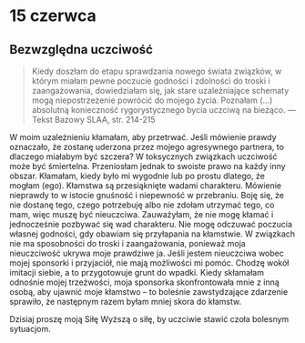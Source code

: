 
# 15 czerwca

## Bezwzględna uczciwość

> Kiedy doszłam do etapu sprawdzania nowego świata związków, w którym miałam pewne poczucie godności i zdolności do troski i zaangażowania, dowiedziałam się, jak stare uzależniające schematy mogą niepostrzeżenie powrócić do mojego życia. Poznałam (...) absolutną konieczność rygorystycznego bycia uczciwą na bieżąco. — Tekst Bazowy SLAA, str. 214-215

W moim uzależnieniu kłamałam, aby przetrwać. Jeśli mówienie prawdy oznaczało, że zostanę uderzona przez mojego agresywnego partnera, to dlaczego miałabym być szczera? W toksycznych związkach uczciwość może być śmiertelna. Przeniosłam jednak to swoiste prawo na każdy inny obszar. Kłamałam, kiedy było mi wygodnie lub po prostu dlatego, że mogłam (ego). Kłamstwa są przesiąknięte wadami charakteru. Mówienie nieprawdy to w istocie gnuśność i niepewność w przebraniu. Boję się, że nie dostanę tego, czego potrzebuję albo nie zdołam utrzymać tego, co mam, więc muszę być nieuczciwa. Zauważyłam, że nie mogę kłamać i jednocześnie pozbywać się wad charakteru. Nie mogę odczuwać poczucia własnej godności, gdy obawiam się przyłapania na kłamstwie. W związkach nie ma sposobności do troski i zaangażowania, ponieważ moja nieuczciwość ukrywa moje prawdziwe ja. Jeśli jestem nieuczciwa wobec mojej sponsorki i przyjaciół, nie mają możliwości mi pomóc. Chodzę wokół imitacji siebie, a to przygotowuje grunt do wpadki. Kiedy skłamałam odnośnie mojej trzeźwości, moja sponsorka skonfrontowała mnie z inną osobą, aby ujawnić moje kłamstwo – to boleśnie zawstydzające zdarzenie sprawiło, że następnym razem byłam mniej skora do kłamstw.

Dzisiaj proszę moją Siłę Wyższą o siłę, by uczciwie stawić czoła bolesnym sytuacjom.
